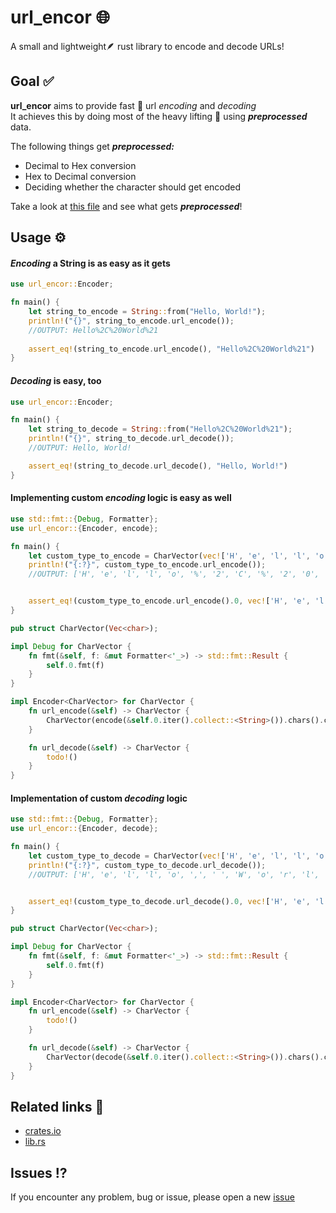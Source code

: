 
# url_encor :globe_with_meridians:

A small and lightweight:feather: rust library to encode and decode URLs!


## Goal :white_check_mark:

**url_encor** aims to provide fast :rocket: url _encoding_ and _decoding_  
It achieves this by doing most of the heavy lifting :muscle: using ___preprocessed___ data.  

The following things get ___preprocessed:___
 - Decimal to Hex conversion
 - Hex to Decimal conversion
 - Deciding whether the character should get encoded

Take a look at [this file](./src/preprocessing.rs) and see what gets ___preprocessed___!

## Usage :gear:
  
   
#### _Encoding_ a String is as easy as it gets
```rust
use url_encor::Encoder;

fn main() {
    let string_to_encode = String::from("Hello, World!");
    println!("{}", string_to_encode.url_encode());
    //OUTPUT: Hello%2C%20World%21
    
    assert_eq!(string_to_encode.url_encode(), "Hello%2C%20World%21")
}
```
  
  
#### _Decoding_ is easy, too
```rust
use url_encor::Encoder;

fn main() {
    let string_to_decode = String::from("Hello%2C%20World%21");
    println!("{}", string_to_decode.url_decode());
    //OUTPUT: Hello, World!

    assert_eq!(string_to_decode.url_decode(), "Hello, World!")
}
```
  
  
#### Implementing custom _encoding_ logic is easy as well
```rust
use std::fmt::{Debug, Formatter};
use url_encor::{Encoder, encode};

fn main() {
    let custom_type_to_encode = CharVector(vec!['H', 'e', 'l', 'l', 'o', ',', ' ', 'W', 'o', 'r', 'l', 'd', '!' ]);
    println!("{:?}", custom_type_to_encode.url_encode());
    //OUTPUT: ['H', 'e', 'l', 'l', 'o', '%', '2', 'C', '%', '2', '0', 'W', 'o', 'r', 'l', 'd', '%', '2', '1']


    assert_eq!(custom_type_to_encode.url_encode().0, vec!['H', 'e', 'l', 'l', 'o', '%', '2', 'C', '%', '2', '0', 'W', 'o', 'r', 'l', 'd', '%', '2', '1'])
}

pub struct CharVector(Vec<char>);

impl Debug for CharVector {
    fn fmt(&self, f: &mut Formatter<'_>) -> std::fmt::Result {
        self.0.fmt(f)
    }
}

impl Encoder<CharVector> for CharVector {
    fn url_encode(&self) -> CharVector {
        CharVector(encode(&self.0.iter().collect::<String>()).chars().collect())
    }

    fn url_decode(&self) -> CharVector {
        todo!()
    }
}
```
  

#### Implementation of custom _decoding_ logic 
```rust
use std::fmt::{Debug, Formatter};
use url_encor::{Encoder, decode};

fn main() {
    let custom_type_to_decode = CharVector(vec!['H', 'e', 'l', 'l', 'o', '%', '2', 'C', '%', '2', '0', 'W', 'o', 'r', 'l', 'd', '%', '2', '1']);
    println!("{:?}", custom_type_to_decode.url_decode());
    //OUTPUT: ['H', 'e', 'l', 'l', 'o', ',', ' ', 'W', 'o', 'r', 'l', 'd', '!']


    assert_eq!(custom_type_to_decode.url_decode().0, vec!['H', 'e', 'l', 'l', 'o', ',', ' ', 'W', 'o', 'r', 'l', 'd', '!' ])
}

pub struct CharVector(Vec<char>);

impl Debug for CharVector {
    fn fmt(&self, f: &mut Formatter<'_>) -> std::fmt::Result {
        self.0.fmt(f)
    }
}

impl Encoder<CharVector> for CharVector {
    fn url_encode(&self) -> CharVector {
        todo!()
    }

    fn url_decode(&self) -> CharVector {
        CharVector(decode(&self.0.iter().collect::<String>()).chars().collect())
    }
}
```
## Related links :link:

 - [crates.io](https://crates.io/crates/url_encor/)
 - [lib.rs](https://lib.rs/crates/url_encor)


## Issues :interrobang:

If you encounter any problem, bug or issue, please open a new [issue](https://github.com/Dari-OS/url_encor/issues/new)

